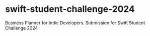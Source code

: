 # swift-student-challenge-2024
Business Planner for Indie Developers. Submission for Swift Student Challenge 2024
